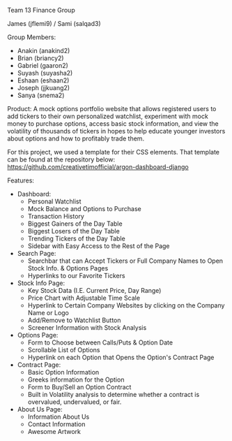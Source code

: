 Team 13 Finance Group

James (jflemi9) / Sami (salqad3)

Group Members:

* Anakin (anakind2)
* Brian (briancy2)
* Gabriel (gaaron2)
* Suyash (suyasha2)
* Eshaan (eshaan2)
* Joseph (jjkuang2)
* Sanya (snema2)

Product: A mock options portfolio website that allows registered users to add tickers to their own personalized watchlist, experiment with mock money to purchase options, access basic stock information, and view the volatility of thousands of tickers in hopes to help educate younger investors about options and how to profitably trade them.

For this project, we used a template for their CSS elements. That template can be found at the repository below:
https://github.com/creativetimofficial/argon-dashboard-django

Features: 
- Dashboard:
	- Personal Watchlist
	- Mock Balance and Options to Purchase
	- Transaction History
	- Biggest Gainers of the Day Table
	- Biggest Losers of the Day Table
	- Trending Tickers of the Day Table
	- Sidebar with Easy Access to the Rest of the Page
- Search Page:
	- Searchbar that can Accept Tickers or Full Company Names to Open Stock Info. & Options Pages
	- Hyperlinks to our Favorite Tickers
- Stock Info Page:
	- Key Stock Data (I.E. Current Price, Day Range)
	- Price Chart with Adjustable Time Scale
	- Hyperlink to Certain Company Websites by clicking on the Company Name or Logo
	- Add/Remove to Watchlist Button
	- Screener Information with Stock Analysis
- Options Page:
	- Form to Choose between Calls/Puts & Option Date
	- Scrollable List of Options
	- Hyperlink on each Option that Opens the Option's Contract Page
- Contract Page:
	- Basic Option Information
	- Greeks information for the Option
	- Form to Buy/Sell an Option Contract
	- Built in Volatility analysis to determine whether a contract is overvalued, undervalued, or fair.
- About Us Page:
	- Information About Us
	- Contact Information
	- Awesome Artwork
